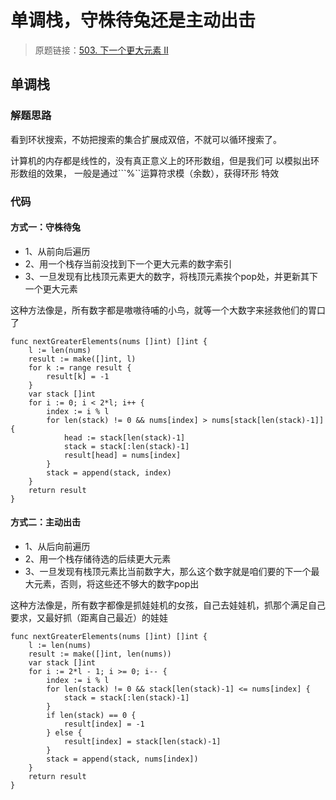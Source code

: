 # 单调栈，守株待兔还是主动出击
> 原题链接：[503. 下一个更大元素 II](https://leetcode-cn.com/problems/next-greater-element-ii/)

## 单调栈
### 解题思路
看到环状搜索，不妨把搜索的集合扩展成双倍，不就可以循环搜索了。

计算机的内存都是线性的，没有真正意义上的环形数组，但是我们可 以模拟出环形数组的效果，
⼀般是通过```%``运算符求模（余数），获得环形 特效

### 代码
#### 方式一：守株待兔
* 1、从前向后遍历
* 2、用一个栈存当前没找到下一个更大元素的数字索引
* 3、一旦发现有比栈顶元素更大的数字，将栈顶元素挨个pop处，并更新其下一个更大元素

这种方法像是，所有数字都是嗷嗷待哺的小鸟，就等一个大数字来拯救他们的胃口了
```golang
func nextGreaterElements(nums []int) []int {
	l := len(nums)
	result := make([]int, l)
	for k := range result {
		result[k] = -1
	}
	var stack []int
	for i := 0; i < 2*l; i++ {
		index := i % l
		for len(stack) != 0 && nums[index] > nums[stack[len(stack)-1]] {
			head := stack[len(stack)-1]
			stack = stack[:len(stack)-1]
			result[head] = nums[index]
		}
		stack = append(stack, index)
	}
	return result
}
```

#### 方式二：主动出击
* 1、从后向前遍历
* 2、用一个栈存储待选的后续更大元素
* 3、一旦发现有栈顶元素比当前数字大，那么这个数字就是咱们要的下一个最大元素，否则，将这些还不够大的数字pop出

这种方法像是，所有数字都像是抓娃娃机的女孩，自己去娃娃机，抓那个满足自己要求，又最好抓（距离自己最近）的娃娃

```golang
func nextGreaterElements(nums []int) []int {
	l := len(nums)
	result := make([]int, len(nums))
	var stack []int
	for i := 2*l - 1; i >= 0; i-- {
		index := i % l
		for len(stack) != 0 && stack[len(stack)-1] <= nums[index] {
			stack = stack[:len(stack)-1]
		}
		if len(stack) == 0 {
			result[index] = -1
		} else {
			result[index] = stack[len(stack)-1]
		}
		stack = append(stack, nums[index])
	}
	return result
}
```